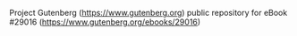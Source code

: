 Project Gutenberg (https://www.gutenberg.org) public repository for eBook #29016 (https://www.gutenberg.org/ebooks/29016)
